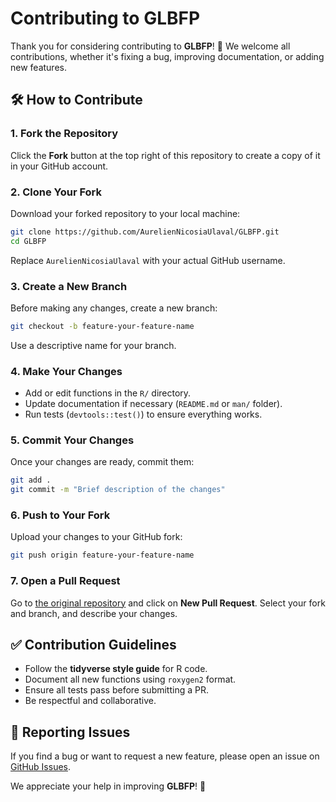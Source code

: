 # Contributing to GLBFP

Thank you for considering contributing to **GLBFP**! 🎉 We welcome all contributions, whether it's fixing a bug, improving documentation, or adding new features.

## 🛠 How to Contribute

### 1. Fork the Repository
Click the **Fork** button at the top right of this repository to create a copy of it in your GitHub account.

### 2. Clone Your Fork
Download your forked repository to your local machine:
```sh
git clone https://github.com/AurelienNicosiaUlaval/GLBFP.git
cd GLBFP
```
Replace `AurelienNicosiaUlaval` with your actual GitHub username.

### 3. Create a New Branch
Before making any changes, create a new branch:
```sh
git checkout -b feature-your-feature-name
```
Use a descriptive name for your branch.

### 4. Make Your Changes
- Add or edit functions in the `R/` directory.
- Update documentation if necessary (`README.md` or `man/` folder).
- Run tests (`devtools::test()`) to ensure everything works.

### 5. Commit Your Changes
Once your changes are ready, commit them:
```sh
git add .
git commit -m "Brief description of the changes"
```

### 6. Push to Your Fork
Upload your changes to your GitHub fork:
```sh
git push origin feature-your-feature-name
```

### 7. Open a Pull Request
Go to [the original repository](https://github.com/AurelienNicosiaULaval/GLBFP) and click on **New Pull Request**. Select your fork and branch, and describe your changes.

## ✅ Contribution Guidelines
- Follow the **tidyverse style guide** for R code.
- Document all new functions using `roxygen2` format.
- Ensure all tests pass before submitting a PR.
- Be respectful and collaborative.

## 📝 Reporting Issues
If you find a bug or want to request a new feature, please open an issue on [GitHub Issues](https://github.com/AurelienNicosiaULaval/GLBFP/issues).

We appreciate your help in improving **GLBFP**! 🚀